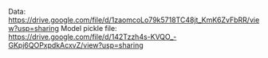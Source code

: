 Data: https://drive.google.com/file/d/1zaomcoLo79k5718TC48jt_KmK6ZvFbRR/view?usp=sharing
Model pickle file: https://drive.google.com/file/d/142Tzzh4s-KVQO_-GKpj6QOPxpdkAcxvZ/view?usp=sharing
